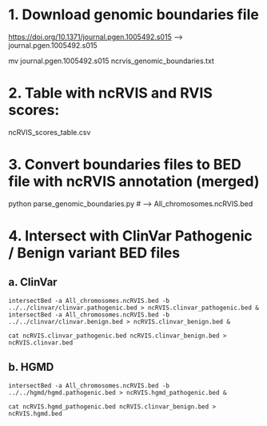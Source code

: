 # 1. Download genomic boundaries file
https://doi.org/10.1371/journal.pgen.1005492.s015  -->  journal.pgen.1005492.s015

mv journal.pgen.1005492.s015 ncrvis_genomic_boundaries.txt

# 2. Table with ncRVIS and RVIS scores:
ncRVIS_scores_table.csv


# 3. Convert boundaries files to BED file with ncRVIS annotation (merged)
python parse_genomic_boundaries.py	# --> All_chromosomes.ncRVIS.bed


# 4. Intersect with ClinVar Pathogenic / Benign variant BED files
## a. ClinVar
```
intersectBed -a All_chromosomes.ncRVIS.bed -b ../../clinvar/clinvar.pathogenic.bed > ncRVIS.clinvar_pathogenic.bed &
intersectBed -a All_chromosomes.ncRVIS.bed -b ../../clinvar/clinvar.benign.bed > ncRVIS.clinvar_benign.bed &

cat ncRVIS.clinvar_pathogenic.bed ncRVIS.clinvar_benign.bed > ncRVIS.clinvar.bed
```


## b. HGMD
```
intersectBed -a All_chromosomes.ncRVIS.bed -b ../../hgmd/hgmd.pathogenic.bed > ncRVIS.hgmd_pathogenic.bed &

cat ncRVIS.hgmd_pathogenic.bed ncRVIS.clinvar_benign.bed > ncRVIS.hgmd.bed
```

